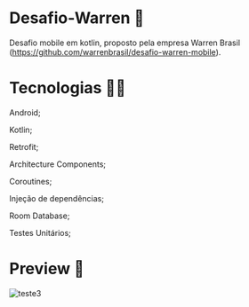 # Desafio-Warren 📱
Desafio mobile em kotlin, proposto pela empresa Warren Brasil (https://github.com/warrenbrasil/desafio-warren-mobile).

# Tecnologias 👨‍💻
Android;

Kotlin;

Retrofit;

Architecture Components;

Coroutines;

Injeção de dependências;

Room Database;

Testes Unitários;

# Preview 🎥
![teste3](https://github.com/rib-bruno/Desafio-Warren/assets/117667270/3a9a700c-9763-482b-b6c5-f9e46356adfa)

